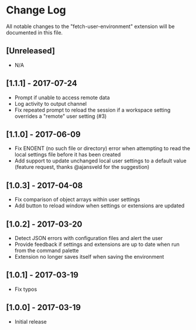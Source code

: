 # Change Log

All notable changes to the "fetch-user-environment" extension will be documented in this file.

## [Unreleased]

- N/A

## [1.1.1] - 2017-07-24

- Prompt if unable to access remote data
- Log activity to output channel
- Fix repeated prompt to reload the session if a workspace setting overrides a "remote" user setting (#3)

## [1.1.0] - 2017-06-09

- Fix ENOENT (no such file or directory) error when attempting to read the local settings file before it has been created
- Add support to update unchanged local user settings to a default value (feature request, thanks @ajansveld for the suggestion)

## [1.0.3] - 2017-04-08

- Fix comparison of object arrays within user settings
- Add button to reload window when settings or extensions are updated

## [1.0.2] - 2017-03-20

- Detect JSON errors with configuration files and alert the user
- Provide feedback if settings and extensions are up to date when run from the command palette
- Extension no longer saves itself when saving the environment

## [1.0.1] - 2017-03-19

- Fix typos

## [1.0.0] - 2017-03-19

- Initial release
